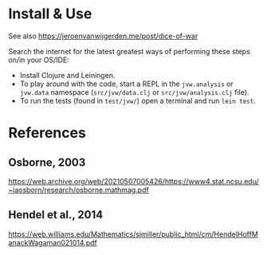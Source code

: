 # Install & Use

See also https://jeroenvanwijgerden.me/post/dice-of-war

Search the internet for the latest greatest ways of performing these steps on/in your OS/IDE:

- Install Clojure and Leiningen.
- To play around with the code, start a REPL in the `jvw.analysis` or `jvw.data` namespace (`src/jvw/data.clj` or `src/jvw/analysis.clj` file).
- To run the tests (found in `test/jvw/`) open a terminal and run `lein test`.

# References

## Osborne, 2003
https://web.archive.org/web/20210507005426/https://www4.stat.ncsu.edu/~jaosborn/research/osborne.mathmag.pdf

## Hendel et al., 2014
https://web.williams.edu/Mathematics/sjmiller/public_html/cm/HendelHoffManackWagaman021014.pdf

